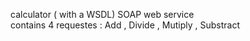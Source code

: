calculator ( with a WSDL) SOAP web service <br>
contains 4 requestes : Add , Divide , Mutiply , Substract

